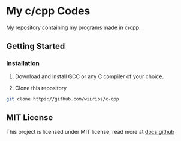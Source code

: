 # My c/cpp Codes
My repository containing my programs made in c/cpp.

## Getting Started
### Installation

1. Download and install GCC or any C compiler of your choice.

2. Clone this repository

```bash
git clone https://github.com/wiirios/c-cpp
```
## MIT License
This project is licensed under MIT license, read more at <span><a href="https://docs.github.com/pt/repositories/managing-your-repositorys-settings-and-features/customizing-your-repository/licensing-a-repository">docs.github</span>